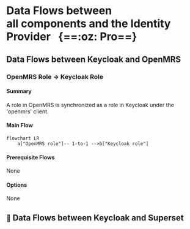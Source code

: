 # Data Flows between<br/>all components and the Identity Provider <span class="small-title">&nbsp;&nbsp;{==:oz: Pro==}</span>

## Data Flows between Keycloak and OpenMRS

### OpenMRS Role → Keycloak Role

#### Summary
A role in OpenMRS is synchronized as a role in Keycloak under the 'openmrs' client.

#### Main Flow
``` mermaid
flowchart LR
    a["OpenMRS role"]-- 1-to-1 -->b["Keycloak role"]
```

#### Prerequisite Flows

None

#### Options

None

## <small>:construction:</small> Data Flows between Keycloak and Superset